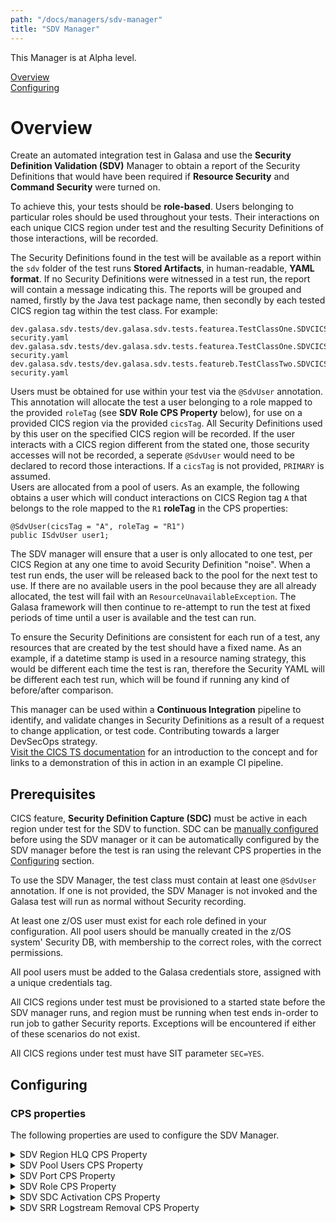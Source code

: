 ```yaml
---
path: "/docs/managers/sdv-manager"
title: "SDV Manager"
---
```



This Manager is at Alpha level.<br>


[Overview](#overview)<br>
[Configuring](#configuring)<br>


# <a name="overview"></a>Overview
  
Create an automated integration test in Galasa and use the **Security Definition Validation (SDV)** Manager to obtain a report of the Security Definitions that would have been required if **Resource Security** and **Command Security** were turned on.

To achieve this, your tests should be **role-based**. Users belonging to particular roles should be used throughout your tests. Their interactions on each unique CICS region under test and the resulting Security Definitions of those interactions, will be recorded.

The Security Definitions found in the test will be available as a report within the `sdv` folder of the test runs **Stored Artifacts**, in human-readable, **YAML format**. If no Security Definitions were witnessed in a test run, the report will contain a message indicating this. The reports will be grouped and named, firstly by the Java test package name, then secondly by each tested CICS region tag within the test class. For example:

```
dev.galasa.sdv.tests/dev.galasa.sdv.tests.featurea.TestClassOne.SDVCICSA.cics-security.yaml
dev.galasa.sdv.tests/dev.galasa.sdv.tests.featurea.TestClassOne.SDVCICSB.cics-security.yaml
dev.galasa.sdv.tests/dev.galasa.sdv.tests.featureb.TestClassTwo.SDVCICSA.cics-security.yaml
```

Users must be obtained for use within your test via the `@SdvUser` annotation. This annotation will allocate the test a user belonging to a role mapped to the provided `roleTag` (see **SDV Role CPS Property** below), for use on a provided CICS region via the provided `cicsTag`. All Security Definitions used by this user on the specified CICS region will be recorded. If the user interacts with a CICS region different from the stated one, those security accesses will not be recorded, a seperate `@SdvUser` would need to be declared to record those interactions. If a `cicsTag` is not provided, `PRIMARY` is assumed.  
Users are allocated from a pool of users. As an example, the following obtains a user which will conduct interactions on CICS Region tag `A` that belongs to the role mapped to the `R1` **roleTag** in the CPS properties:

```
@SdvUser(cicsTag = "A", roleTag = "R1")
public ISdvUser user1;
```

The SDV manager will ensure that a user is only allocated to one test, per CICS Region at any one time to avoid Security Definition "noise". When a test run ends, the user will be released back to the pool for the next test to use.
If there are no available users in the pool because they are all already allocated, the test will fail with an `ResourceUnavailableException`. The Galasa framework will then continue to re-attempt to run the test at fixed periods of time until a user is available and the test can run.

To ensure the Security Definitions are consistent for each run of a test, any resources that are created by the test should have a fixed name. As an example, if a datetime stamp is used in a resource naming strategy, this would be different each time the test is ran, therefore the Security YAML will be different each test run, which will be found if running any kind of before/after comparison.

This manager can be used within a **Continuous Integration** pipeline to identify, and validate changes in Security Definitions as a result of a request to change application, or test code. Contributing towards a larger DevSecOps strategy.  
<a href="https://www.ibm.com/docs/en/cics-ts/latest?topic=hiwztic-how-it-works-capturing-validating-security-definitions-during-development-process" target="_blank" >Visit the CICS TS documentation</a> for an introduction to the concept and for links to a demonstration of this in action in an example CI pipeline.

## Prerequisites

CICS feature, **Security Definition Capture (SDC)** must be active in each region under test for the SDV to function. SDC can be <a href="https://www.ibm.com/docs/en/cics-ts/latest?topic=region-configuring-security-definition-capture-sdc" target="_blank" rel="noopener noreferrer"> manually configured </a>before using the SDV manager or it can be automatically configured by the SDV manager before the test is ran using the relevant CPS properties in the [Configuring](#configuring) section.
  
To use the SDV Manager, the test class must contain at least one `@SdvUser` annotation. If one is not provided, the SDV Manager is not invoked and the Galasa test will run as normal without Security recording.
  
At least one z/OS user must exist for each role defined in your configuration. All pool users should be manually created in the z/OS system' Security DB, with membership to the correct roles, with the correct permissions.
  
All pool users must be added to the Galasa credentials store, assigned with a unique credentials tag.

All CICS regions under test must be provisioned to a started state before the SDV manager runs, and region must be running when test ends in-order to run job to gather Security reports. Exceptions will be encountered if either of these scenarios do not exist.

All CICS regions under test must have SIT parameter `SEC=YES`.
  
## <a name="configuring"></a>Configuring

### CPS properties
  
The following properties are used to configure the SDV Manager.
  
<details>
<summary>SDV Region HLQ CPS Property</summary>

| Property: | SDV Region HLQ CPS Property |
| --------------------------------------- | :------------------------------------- |
| Name: | sdv.cicsTag.[cicsTag].hlq |
| Description: | The HLQ for each CICS region used in testing. Used to locate YAML job script. |
| Required:  | Yes |
| Default value: | None |
| Valid values: | CICS.INSTALL |
| Examples: | <code>sdv.cicsTag.A.hlq=CICS.INSTALL<br> </code> |

</details>
 
<details>
<summary>SDV Pool Users CPS Property</summary>

| Property: | SDV Pool Users CPS Property |
| --------------------------------------- | :------------------------------------- |
| Name: | sdv.zosImage.[imageID].role.[Role].credTags |
| Description: | A list of Galasa Credential tags belonging to a role, for a given z/OS image. |
| Required:  | Yes |
| Default value: | None |
| Valid values: | USER1,USER2 |
| Examples: | <code>sdv.zosImage.IMAGEA.role.TELLER.credTags=USER1,USER2</code> |

</details>

<details>
<summary>SDV Port CPS Property</summary>

| Property: | SDV Port CPS Property |
| --------------------------------------- | :------------------------------------- |
| Name: | sdv.cicsTag.[cicsTag].port |
| Description: | The port the SDC service listens on, on a given CICS region. |
| Required:  | Yes |
| Default value: | None |
| Valid values: | 32000 |
| Examples: | <code>sdv.cicsTag.A.port=32000</code> |

</details>

<details>
<summary>SDV Role CPS Property</summary>

| Property: | SDV Role CPS Property |
| --------------------------------------- | :------------------------------------- |
| Name: | sdv.roleTag.[roleTag].role |
| Description: | The Role tag mapping to a role name. |
| Required:  | Yes |
| Default value: | None |
| Valid values: | TELLER |
| Examples: | <code>sdv.roleTag.A.role=TELLER</code> |

</details>

<details>
<summary>SDV SDC Activation CPS Property</summary>

| Property: | SDV SDC Activation CPS Property |
| --------------------------------------- | :------------------------------------- |
| Name: | sdv.cicsTag.[cicsTag].SdcActivation |
| Description: | Should the SDV Manager configure and activate SDC, and all its pre-requisites?<br/>Done on a per-region basis and will remove all created resources at the end of the test (minus the SRR logstream).<br/>Will configure the SDC service to listen on the port specified via property `sdv.cicsTag.[cicsTag].port`.<br/>Should be considered when using temporarily provisioned CICS regions for test. |
| Required:  | No |
| Default value: | false |
| Valid values: | true, false |
| Examples: | <code>sdv.cicsTag.A.SdcActivation=true</code> |

</details>

<details>
<summary>SDV SRR Logstream Removal CPS Property</summary>

| Property: | SDV SRR Logstream Removal CPS Property |
| --------------------------------------- | :------------------------------------- |
| Name: | sdv.cicsTag.[cicsTag].SrrLogstreamRemoval |
| Description: | Should the SDV Manager delete the SRR Journal and model at the end of a test?<br/>Done on a per-region basis. Should be considered when using temporarily provisioned CICS regions for test. |
| Required:  | No |
| Default value: | false |
| Valid values: | true, false |
| Examples: | <code>sdv.cicsTag.A.SrrLogstreamRemoval=true</code> |

</details>


